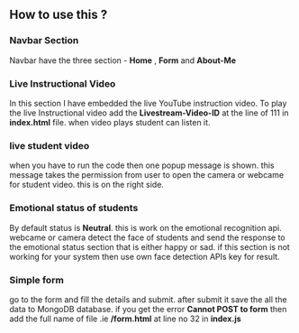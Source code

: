 ## How to use this ?

### Navbar Section 
Navbar have the three section -
**Home** , **Form** and **About-Me**

### Live Instructional Video 
In this section I have embedded the live YouTube instruction video. To play the live Instructional video add the **Livestream-Video-ID** at the line of 111 in **index.html** file.
when video plays student can listen it.

### live student video
when you have to run the code then one popup message is shown. this message takes the permission from user to open the camera or webcame for student video. this is on the right side.

### Emotional status of students
By default status is **Neutral**. this is work on the emotional recognition api. webcame or camera detect the face of students and send the response to the emotional status section that is either happy or sad. if this section is not working for your system then use own face detection APIs key for result.

### Simple form 
go to the form and fill the details and submit. after submit it save the all the data to MongoDB database. if you get the error **Cannot POST to form** then add the full name of file .ie **/form.html** at line no 32 in **index.js**